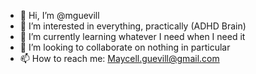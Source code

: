 - 👋 Hi, I’m @mguevill
- 👀 I’m interested in everything, practically (ADHD Brain)
- 🌱 I’m currently learning whatever I need when I need it
- 💞️ I’m looking to collaborate on nothing in particular
- 📫 How to reach me: Maycell.guevill@gmail.com

<!---
mguevill/mguevill is a ✨ special ✨ repository because its `README.md` (this file) appears on your GitHub profile.
You can click the Preview link to take a look at your changes.
--->
